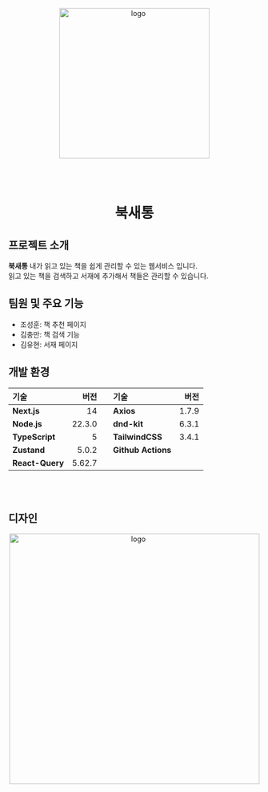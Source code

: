 <p align="center"><img align="center" src="https://github.com/user-attachments/assets/264f5cdd-404f-409a-a19e-93fef8877250" alt="logo" width="300" height="auto"></p>
<br/>
<br/>


<h1 align="center">북새통</h1>

## 프로젝트 소개

**북새통** 
내가 읽고 있는 책을 쉽게 관리할 수 있는 웹서비스 입니다.</br>
읽고 있는 책을 검색하고 서재에 추가해서 책들은 관리할 수 있습니다.

## 팀원 및 주요 기능

- 조성훈: 책 추천 페이지
- 김충만: 책 검색 기능
- 김유현: 서재 페이지

## 개발 환경

| 기술              |    버전 |     | 기술               |    버전 |
| :---------------- | ------: | --- | :----------------- | ------: |
| **Next.js**       |      14 |     | **Axios**          |   1.7.9 |
| **Node.js**       |  22.3.0 |     | **dnd-kit**        |   6.3.1 |
| **TypeScript**    |       5 |     | **TailwindCSS**    |   3.4.1 | 
| **Zustand**       |   5.0.2 |     | **Github Actions** |
| **React-Query**   |  5.62.7 |     
</br>
<br/>

## 디자인

<p align="center"><img src="https://github.com/user-attachments/assets/c9c39979-501d-41c6-9dc0-91f03527ea03" alt="logo" width="500" height="auto"></p>


